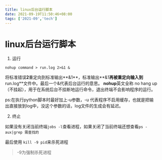 ```yaml
---
title: linux后台运行脚本
date: 2021-09-19T11:50:46+08:00
tags: ['2021-09','tech']
---
```


# linux后台运行脚本

1. 运行
```
nohup command > run.log 2>&1 &
```
将标准错误**2**重定向到标准输出**&1**，标准输出**&1**再被重定向输入到**run.log**文件中。最后一个&代表后台运行的意思。
**nohup**英文全称 no hang up（不挂起），用于在系统后台不挂断地运行命令，退出终端不会影响程序的运行。

ps:在执行python脚本时最好加上-u参数，-u 代表程序不启用缓存，也就是把输出直接放到log中，没这个参数的话，log文件的生成会有延迟。

2. 终止

如果没有关闭当前终端`jobs -l`查看进程，如果关闭了当前终端还想查看`ps -aux|grep 需查找的`

最后使用 `kill -9 pid`来杀死进程
> -9为强制杀死进程
